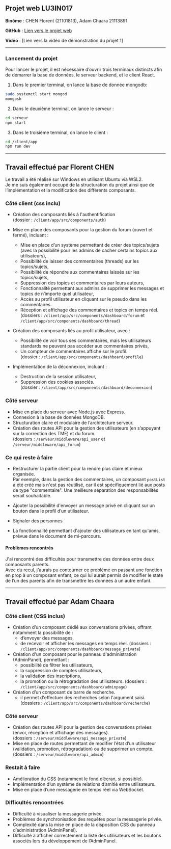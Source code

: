 ## Projet web LU3IN017

**Binôme** : CHEN Florent (21101813),  Adam Chaara 21113891

**GitHub** : [Lien vers le projet web](https://github.com/FlorentChen2002/Omega)

**Vidéo** : [Lien vers la vidéo de démonstration du projet 1]

---
### Lancement du projet

Pour lancer le projet, il est nécessaire d’ouvrir trois terminaux distincts afin de démarrer la base de données, le serveur backend, et le client React.

1. Dans le premier terminal, on lance la base de donnée mongodb:
```bash
sudo systemctl start mongod
mongosh
```
2. Dans le deuxième terminal, on lance le serveur :
```bash
cd serveur
npm start
```
3. Dans le troisième terminal, on lance le client :
```bash
cd /client/app
npm run dev
```
---

## Travail effectué par Florent CHEN

Le travail a été réalisé sur Windows en utilisant Ubuntu via WSL2.  
Je me suis également occupé de la structuration du projet ainsi que de l’implémentation et la modification des différents composants.


### Côté client (css inclu)

- Création des composants liés à l'authentification  
  (dossier : `/client/app/src/components/auth`)  

- Mise en place des composants pour la gestion du forum (ouvert et fermé), incluant :  
  - Mise en place d’un système permettant de créer des topics/sujets (avec la possibilité pour les admins de cacher certains topics aux utilisateurs),  
  - Possibilité de laisser des commentaires (threads) sur les topics/sujets,  
  - Possibilité de répondre aux commentaires laissés sur les topics/sujets,  
  - Suppression des topics et commentaires par leurs auteurs,  
  - Fonctionnalité permettant aux admins de supprimer les messages et topics de n’importe quel utilisateur,  
  - Accès au profil utilisateur en cliquant sur le pseudo dans les commentaires.  
  - Réception et affichage des commentaires et topics en temps réel.
  (dossiers : `/client/app/src/components/dashboard/forum` et `/client/app/src/components/dashboard/thread`)  

- Création des composants liés au profil utilisateur, avec :  
  - Possibilité de voir tous ses commentaires, mais les utilisateurs standards ne peuvent pas accéder aux commentaires privés,  
  - Un compteur de commentaires affiché sur le profil.  
  (dossier : `/client/app/src/components/dashboard/profile`)  

- Implémentation de la déconnexion, incluant :  
  - Destruction de la session utilisateur,  
  - Suppression des cookies associés.  
  (dossier : `/client/app/src/components/dashboard/deconnexion`)

### Côté serveur

- Mise en place du serveur avec Node.js avec Express.  
- Connexion à la base de données MongoDB.  
- Structuration claire et modulaire de l’architecture serveur. 
- Création des routes API pour la gestion des utilisateurs (en s’appuyant sur la correction des TME) et du forum.  
  (dossiers : `/serveur/middleware/api_user` et `/serveur/middleware/api_forum`)


###  Ce qui reste à faire

- Restructurer la partie client pour la rendre plus claire et mieux organisée.  
  Par exemple, dans la gestion des commentaires, un composant `postList` a été créé mais n'est pas réutilisé, car il est spécifiquement lié aux posts de type "commentaire". Une meilleure séparation des responsabilités serait souhaitable.

- Ajouter la possibilité d'envoyer un message privé en cliquant sur un bouton dans le profil d’un utilisateur.
- Signaler des personnes
- La fonctionnalité permettant d'ajouter des utilisateurs en tant qu'amis, prévue dans le document de mi-parcours.


#### Problèmes rencontrés

J'ai rencontré des difficultés pour transmettre des données entre deux composants parents.  
Avec du recul, j'aurais pu contourner ce problème en passant une fonction en prop à un composant enfant, ce qui lui aurait permis de modifier le state de l’un des parents afin de transmettre les données à un autre enfant.


---

## Travail effectué par  Adam Chaara


### Côté client (CSS inclus)

- Création d’un composant dédié aux conversations privées, offrant notamment la possibilité de :
  - d’envoyer des messages,  
  - de recevoir et afficher les messages en temps réel.
(dossiers : `/client/app/src/components/dashboard/message_private`)
- Création d'un composant pour le panneau d'administration (AdminPanel), permettant :  
  - possibilité de filtrer les utilisateurs,  
  - la suppression de comptes utilisateurs, 
  - la validation des inscriptions,  
  - la promotion ou la rétrogradation des utilisateurs.
(dossiers : `/client/app/src/components/dashboard/adminpage`)
- Création d’un composant de barre de recherche.
  - il permet d'effectuer des recherches selon l'argument saisi. 
(dossiers : `/client/app/src/components/dashboard/recherche`)


### Côté serveur

- Création des routes API pour la gestion des conversations privées (envoi, réception et affichage des messages).  
  (dossiers : `/serveur/middleware/api_message_private`)
- Mise en place de routes permettant de modifier l’état d’un utilisateur (validation, promotion, rétrogradation) ou de supprimer un compte.
(dossiers : `/serveur/middleware/api_admin`)

### Restait à faire

- Amélioration du CSS (notamment le fond d’écran, si possible).  
- Implémentation d’un système de relations d’amitié entre utilisateurs.  
- Mise en place d’une messagerie en temps réel via WebSocket.

### Difficultés rencontrées

- Difficulté à visualiser la messagerie privée.  
- Problèmes de synchronisation des requêtes pour la messagerie privée.  
- Complexité dans la mise en place de la disposition CSS du panneau d’administration (AdminPanel).  
- Difficulté à afficher correctement la liste des utilisateurs et les boutons associés lors du développement de l’AdminPanel.